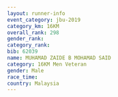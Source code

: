 ```yaml
---
layout: runner-info 
event_category: jbu-2019 
category_km: 16KM  
overall_rank: 298
gender_rank: 
category_rank: 
bib: 62039
name: MUHAMAD ZAIDE B MOHAMAD SAID
category: 16KM Men Veteran
gender: Male
race_time: 
country: Malaysia
---
```

